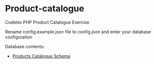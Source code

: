 # Product-catalogue
Codelex PHP Product Catalogue Exercise

Rename config.example.json file to config.json and enter your database configuration

Database contents:

* [Products Catalogue Schema](https://github.com/gatiskevans/Product-catalogue/blob/main/Schema/products_catalogue.sql)